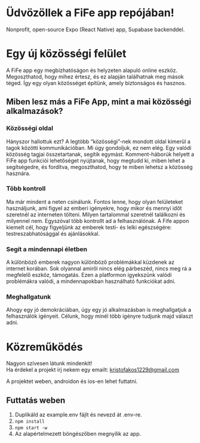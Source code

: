 # Üdvözöllek a FiFe app repójában!
Nonprofit, open-source Expo (React Native) app, Supabase backenddel.

# Egy új közösségi felület
A FiFe app egy megbízhatóságon és helyzeten alapuló online eszköz. Megoszthatod, hogy mihez értesz, és ez alapján találhatnak meg mások téged. Így egy olyan közösséget építünk, amely biztonságos és hasznos.

## Miben lesz más a FiFe App, mint a mai közösségi alkalmazások?

### Közösségi oldal

Hányszor hallottuk ezt? A legtöbb “közösségi”-nek mondott oldal kimerül a tagok közötti kommunikációban. Mi úgy gondoljuk, ez nem elég. Egy valódi közösség tagjai összetartanak, segítik egymást. Komment-háborúk helyett a FiFe app funkciói lehetőséget nyújtanak, hogy megtudd ki, miben lehet a segítségedre, és fordítva, megoszthatod, hogy te miben lehetsz a közösség hasznára.

### Több kontroll

Ma már mindent a neten csinálunk. Fontos lenne, hogy olyan felületeket használjunk, ami figyel az emberi igényekre, hogy mikor és mennyi időt szeretnél az interneten tölteni. Milyen tartalommal szeretnél találkozni és milyennel nem. Egyszóval több kontrollt ad a felhasználónak. A Fife appon kiemelt cél, hogy figyeljünk az emberek testi- és lelki egészségére: testreszabhatósággal és ajánlásokkal.

### Segít a mindennapi életben

A különböző emberek nagyon különböző problémákkal küzdenek az internet korában. Sok olyannal amiről nincs elég párbeszéd, nincs meg rá a megfelelő eszköz, támogatás. Ezen a platformon igyekszünk valódi problémákra valódi, a mindennapokban használható funkciókat adni.

### Meghallgatunk

Ahogy egy jó demokráciában, úgy egy jó alkalmazásban is meghallgatjuk a felhasználók igényeit. Célunk, hogy minél több igényre tudjunk majd választ adni.


# Közreműködés

Nagyon szívesen látunk mindenkit!  
Ha érdekel a projekt írj nekem egy emailt: kristofakos1229@gmail.com

A projektet weben, androidon és ios-en lehet futtatni.

## Futtatás weben
 1. Duplikáld az example.env fájlt és nevezd át .env-re.
 2. ```npm install```
 3. ```npm start -w```
 4. Az alapértelmezett böngészőben megnyílik az app.

